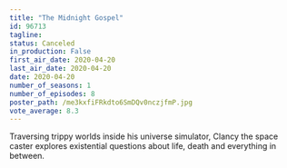 ```yaml
---
title: "The Midnight Gospel"
id: 96713
tagline: 
status: Canceled
in_production: False
first_air_date: 2020-04-20
last_air_date: 2020-04-20
date: 2020-04-20
number_of_seasons: 1
number_of_episodes: 8
poster_path: /me3kxfiFRkdto6SmDQv0nczjfmP.jpg
vote_average: 8.3
---
```


Traversing trippy worlds inside his universe simulator, Clancy the space caster explores existential questions about life, death and everything in between.
